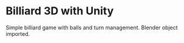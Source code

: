 # Billiard 3D with Unity

Simple billiard game with balls and turn management. Blender object imported.
